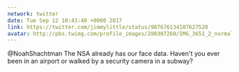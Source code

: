 ```yaml
---
network: twitter
date: Tue Sep 12 18:43:48 +0000 2017
link: https://twitter.com/jimmylittle/status/907676134107627520
avatar: http://pbs.twimg.com/profile_images/280307260/IMG_3651_2_normal.jpg
---
```


@NoahShachtman The NSA already has our face data. Haven't you ever been in an airport or walked by a security camera in a subway?
